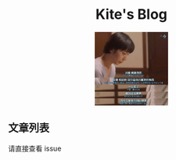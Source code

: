 <div>
  <h1 align="center"> Kite's Blog </h1>
  <div align="center">
    <img src="./Assets/protrait.jpeg" width = "150" height = "150" alt="Kite's Blog" align=center />
  </div>
<div>

## 文章列表

请直接查看 issue
